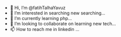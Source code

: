 - 👋 Hi, I’m @fatihTalhaYavuz
- 👀 I’m interested in searching new searching...
- 🌱 I’m currently learning php...
- 💞️ I’m looking to collaborate on learning new tech...
- 📫 How to reach me in linkedin ...

<!---
fatihTalhaYavuz/fatihTalhaYavuz is a ✨ special ✨ repository because its `README.md` (this file) appears on your GitHub profile.
You can click the Preview link to take a look at your changes.
--->
